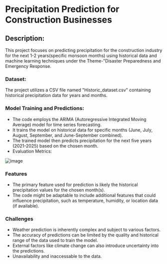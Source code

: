 
# Precipitation Prediction for Construction Businesses

## Description:
This project focuses on predicting precipitation for the construction industry for the next 1-2 years(specific monsoon months) using historical data and machine learning techniques under the Theme-"Disaster Preparedness and Emergency Response.

### Dataset: 
The project utilizes a CSV file named "Historic_dataset.csv" containing historical precipitation data for years and months.

### Model Training and Predictions:

- The code employs the ARIMA (Autoregressive Integrated Moving Average) model for time series forecasting.
- It trains the model on historical data for specific months (June, July, August, September, and June-September combined).
- The trained model then predicts precipitation for the next five years (2021-2025) based on the chosen month.
- Evaluation Metrics:
  
![image](https://github.com/user-attachments/assets/0cabf10b-7cbf-43de-9f24-5e80dbb02e5a)

### Features

- The primary feature used for prediction is likely the historical precipitation values for the chosen month(s).
- The code might be adaptable to include additional features that could influence precipitation, such as temperature, humidity, or location data (if available).


### Challenges
- Weather prediction is inherently complex and subject to various factors.
- The accuracy of predictions can be limited by the quality and historical range of the data used to train the model.
- External factors like climate change can also introduce uncertainty into the predictions.
- Unavailability and inaccessable to the data.

